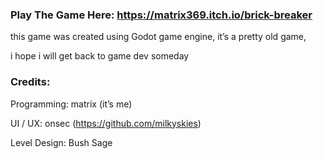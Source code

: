 ### Play The Game Here: https://matrix369.itch.io/brick-breaker

this game was created using Godot game engine, it’s a pretty old game, 

i hope i will get back to game dev someday

### Credits:

Programming: matrix (it’s me)

UI / UX: onsec (https://github.com/milkyskies)

Level Design: Bush Sage
